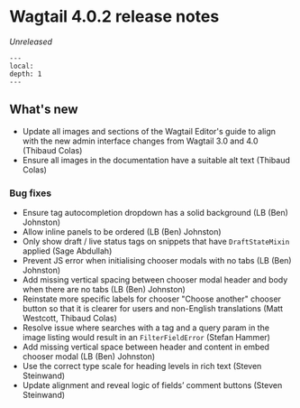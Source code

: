 # Wagtail 4.0.2 release notes

_Unreleased_

```{contents}
---
local:
depth: 1
---
```

## What's new

 * Update all images and sections of the Wagtail Editor's guide to align with the new admin interface changes from Wagtail 3.0 and 4.0 (Thibaud Colas)
 * Ensure all images in the documentation have a suitable alt text (Thibaud Colas)

### Bug fixes

 * Ensure tag autocompletion dropdown has a solid background (LB (Ben) Johnston)
 * Allow inline panels to be ordered (LB (Ben) Johnston)
 * Only show draft / live status tags on snippets that have `DraftStateMixin` applied (Sage Abdullah)
 * Prevent JS error when initialising chooser modals with no tabs (LB (Ben) Johnston)
 * Add missing vertical spacing between chooser modal header and body when there are no tabs (LB (Ben) Johnston)
 * Reinstate more specific labels for chooser "Choose another" chooser button so that it is clearer for users and non-English translations (Matt Westcott, Thibaud Colas)
 * Resolve issue where searches with a tag and a query param in the image listing would result in an `FilterFieldError` (Stefan Hammer)
 * Add missing vertical space between header and content in embed chooser modal (LB (Ben) Johnston)
 * Use the correct type scale for heading levels in rich text (Steven Steinwand)
 * Update alignment and reveal logic of fields’ comment buttons (Steven Steinwand)
